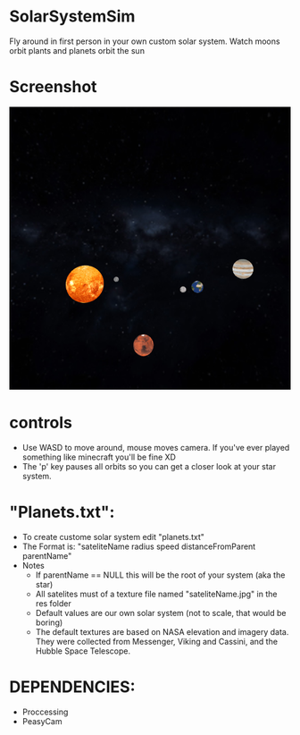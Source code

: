 # SolarSystemSim
Fly around in first person in your own custom solar system. Watch moons orbit plants and planets orbit the sun

# Screenshot

![Alt text](res/screenshot.PNG?raw=true)

# controls
  * Use WASD to move around, mouse moves camera. If you've ever played something like minecraft you'll be fine XD
  * The 'p' key pauses all orbits so you can get a closer look at your star system.

# "Planets.txt":
 * To create custome solar system edit "planets.txt"
 * The Format is: "sateliteName radius speed distanceFromParent parentName"
 * Notes
      * If parentName == NULL this will be the root of your system (aka the star)
      * All satelites must of a texture file named "sateliteName.jpg" in the res folder
      * Default values are our own solar system (not to scale, that would be boring)
      * The default textures are based on NASA elevation and imagery data. They were collected from Messenger, Viking and Cassini, and the Hubble Space Telescope.
  
# DEPENDENCIES:
  * Proccessing
  * PeasyCam
